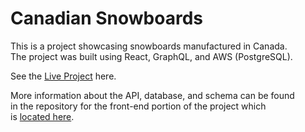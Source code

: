 # Canadian Snowboards

This is a project showcasing snowboards manufactured in Canada.  
The project was built using React, GraphQL, and AWS (PostgreSQL).

See the [Live Project](https://canadiansnowboards.netlify.app) here.  

More information about the API, database, and schema can be found  
in the repository for the front-end portion of the project which  
is [located here](https://github.com/henryliang2/snowboards).
